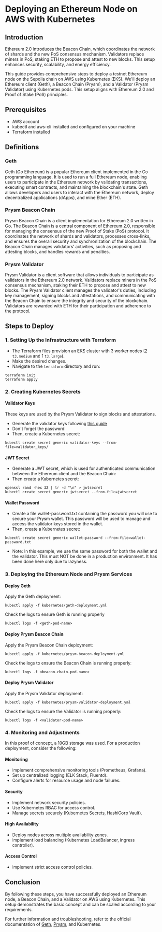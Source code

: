 # Deploying an Ethereum Node on AWS with Kubernetes

## Introduction

Ethereum 2.0 introduces the Beacon Chain, which coordinates the network of shards and the new PoS consensus mechanism. Validators replace miners in PoS, staking ETH to propose and attest to new blocks. This setup enhances security, scalability, and energy efficiency.

This guide provides comprehensive steps to deploy a testnet Ethereum node on the Sepolia chain on AWS using Kubernetes (EKS). We'll deploy an Ethereum client (Geth), a Beacon Chain (Prysm), and a Validator (Prysm Validator) using Kubernetes pods. This setup aligns with Ethereum 2.0 and Proof of Stake (PoS) principles.

## Prerequisites

- AWS account
- kubectl and aws-cli installed and configured on your machine
- Terraform installed

## Definitions

### Geth
Geth (Go Ethereum) is a popular Ethereum client implemented in the Go programming language. It is used to run a full Ethereum node, enabling users to participate in the Ethereum network by validating transactions, executing smart contracts, and maintaining the blockchain's state. Geth allows developers and users to interact with the Ethereum network, deploy decentralized applications (dApps), and mine Ether (ETH).

### Prysm Beacon Chain
Prysm Beacon Chain is a client implementation for Ethereum 2.0 written in Go. The Beacon Chain is a central component of Ethereum 2.0, responsible for managing the consensus of the new Proof of Stake (PoS) protocol. It coordinates the network of shards and validators, processes cross-links, and ensures the overall security and synchronization of the blockchain. The Beacon Chain manages validators' activities, such as proposing and attesting blocks, and handles rewards and penalties.

### Prysm Validator
Prysm Validator is a client software that allows individuals to participate as validators in the Ethereum 2.0 network. Validators replace miners in the PoS consensus mechanism, staking their ETH to propose and attest to new blocks. The Prysm Validator client manages the validator's duties, including key management, signing blocks and attestations, and communicating with the Beacon Chain to ensure the integrity and security of the blockchain. Validators are rewarded with ETH for their participation and adherence to the protocol.

## Steps to Deploy

### 1. Setting Up the Infrastructure with Terraform

- The Terraform files provision an EKS cluster with 3 worker nodes (2 `t3.medium` and 1 `t3.large`).
- Make the desired changes.
- Navigate to the `terraform` directory and run:

```
terraform init
terraform apply
```

### 2. Creating Kubernetes Secrets
#### Validator Keys
These keys are used by the Prysm Validator to sign blocks and attestations.
- Generate the validator keys following [this guide](https://github.com/ethereum/staking-deposit-cli?tab=readme-ov-file)
- Don't forget the password
- Then, create a Kubernetes secret:
```
kubectl create secret generic validator-keys --from-file=validator_keys/
```

#### JWT Secret
- Generate a JWT secret, which is used for authenticated communication between the Ethereum client and the Beacon Chain:
- Then create a Kubernetes secret:

```
openssl rand -hex 32 | tr -d "\n" > jwtsecret
kubectl create secret generic jwtsecret --from-file=jwtsecret
```

#### Wallet Password
- Create a file wallet-password.txt containing the password you will use to secure your Prysm wallet. This password will be used to manage and access the validator keys stored in the wallet.
- Then, create a Kubernetes secret:

```
kubectl create secret generic wallet-password --from-file=wallet-password.txt
```
- Note: In this example, we use the same password for both the wallet and the validator. This must NOT be done in a production environment. It has been done here only due to lazyness.

### 3. Deploying the Ethereum Node and Prysm Services
#### Deploy Geth
Apply the Geth deployment:

```
kubectl apply -f kubernetes/geth-deployment.yml
```
Check the logs to ensure Geth is running properly

```
kubectl logs -f <geth-pod-name>
```
#### Deploy Prysm Beacon Chain
Apply the Prysm Beacon Chain deployment:

```
kubectl apply -f kubernetes/prysm-beacon-deployment.yml
```
Check the logs to ensure the Beacon Chain is running properly:

```
kubectl logs -f <beacon-chain-pod-name>
```
#### Deploy Prysm Validator
Apply the Prysm Validator deployment:

```
kubectl apply -f kubernetes/prysm-validator-deployment.yml
```

Check the logs to ensure the Validator is running properly:

```
kubectl logs -f <validator-pod-name>
```

### 4. Monitoring and Adjustments

In this proof of concept, a 10GB storage was used. For a production deployment, consider the following:

#### Monitoring
- Implement comprehensive monitoring tools (Prometheus, Grafana).
- Set up centralized logging (ELK Stack, Fluentd).
- Configure alerts for resource usage and node failures.

#### Security
- Implement network security policies.
- Use Kubernetes RBAC for access control.
- Manage secrets securely (Kubernetes Secrets, HashiCorp Vault).

#### High Availability
- Deploy nodes across multiple availability zones.
- Implement load balancing (Kubernetes LoadBalancer, ingress controller).

#### Access Control
- Implement strict access control policies.

## Conclusion
By following these steps, you have successfully deployed an Ethereum node, a Beacon Chain, and a Validator on AWS using Kubernetes. This setup demonstrates the basic concept and can be scaled according to your requirements.

For further information and troubleshooting, refer to the official documentation of [Geth](https://geth.ethereum.org/docs), [Prysm](https://docs.prylabs.network/docs/getting-started), and Kubernetes.